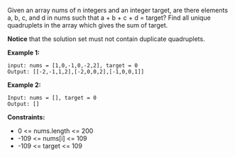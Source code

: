 Given an array nums of n integers and an integer target, are there elements a, b, c, and d in nums such that a + b + c + d = target? Find all unique quadruplets in the array which gives the sum of target.

**Notice** that the solution set must not contain duplicate quadruplets.

 

**Example 1:**

``` 
input: nums = [1,0,-1,0,-2,2], target = 0
Output: [[-2,-1,1,2],[-2,0,0,2],[-1,0,0,1]]
``` 

**Example 2:**

```
Input: nums = [], target = 0
Output: []
```
 

**Constraints:**

  - 0 <= nums.length <= 200
  - -109 <= nums[i] <= 109
  - -109 <= target <= 109

